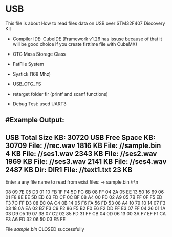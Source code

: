# USB 

This file is about How to read files data on USB over STM32F407 Discovery Kit

  - Compiler IDE: CubeIDE  (Framework v1.26 has issuse because of that it will be good choice if you create firttime file with CubeMX)
  
  - OTG Mass Storage Class
  - FatFile System
  - Systick (168 Mhz)
  - USB_OTG_FS
  - retarget folder fir (printf and scanf functions)
  - Debug Test: used UART3  
 
 
 
#Example Output:
----------------------
USB  Total Size KB:   30720
USB Free Space KB:    30709
File: //rec.wav       1816 KB
File: //sample.bin    4 KB
File: //ses1.wav      2343 KB
File: //ses2.wav      1969 KB
File: //ses3.wav      2141 KB
File: //ses4.wav      2487 KB
Dir: DIR1
File: //text1.txt  23 KB
-----------------------------
Enter a any file name to read from exist files:
-> sample.bin \r\n

08 09 7E 05 D3 01 10 FB 1F F4 5D FC 6B 08 FF 04 
2A 05 EE 13 50 16 69 06 01 F8 8E EE 5D ED 63 FD 
CF 0C BF 08 A4 00 FD 02 A9 05 7B FF 0F F5 ED F3 
7C FF D3 08 EC 0A C4 0B 14 05 F6 FA 56 FD 53 08 
A4 10 79 10 14 07 F3 03 18 0A EA 02 B7 F3 C9 F2 
86 F5 B2 F0 E6 F2 DD FF E3 07 FF 04 26 01 1A 03 
D9 05 19 07 38 07 C2 02 85 FD 31 FF CB 04 0D 06 
13 00 3A F7 EF F1 CA F3 A6 FD 32 06 50 03 E5 FE


File *sample.bin* CLOSED successfully
